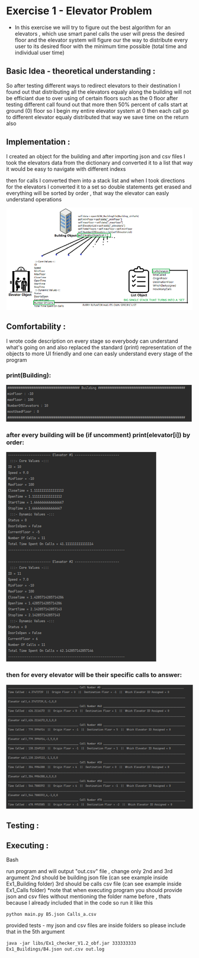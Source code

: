 # Exercise 1 - Elevator Problem

- In this exercise we will try to figure out the best algorithm for 
  an elevators , which use smart panel calls the user will press
  the desired floor and the elevator system will figure our the way
  to distribute every user to its desired floor with the minimum time
  possible (total time and individual user time)
  
  
## Basic Idea - theoretical understanding :

  So after testing different ways to redirect elevators to their destination
  I found out that distributing all the elevators equaly along the building
  will not be efficiant due to over using of certain floors such as the 0 floor
  after testing different call found out that more then 50% percent of calls
  start at ground (0) floor so I begin my entire elevator system at 0
  then each call go to different elevator equaly distributed
  that way we save time on the return also 
  
## Implementation :
  
  I created an object for the building and after importing json and csv files
  I took the elevators data from the dictionary and converted it to a list
  that way it would be easy to navigate with different indexs
  
  then for calls I converted them into a stack list and when I took directions for
  the elevators I converted it to a set so double statements get erased and everything 
  will be sorted by order , that way the elevator can easly understand operations


   ![name-of-you-image](https://github.com/Denis-Dev-2020/OOP_Ex1/blob/main/ScreenShots/Scheme.png?raw=true)



## Comfortability :
  
  I wrote code description on every stage so everybody can understand what's going on
  and also replaced the standard (print) representation of the objects to more UI friendly
  and one can easly understand every stage of the program

  ### print(Building):
  
 ![name-of-you-image](https://github.com/Denis-Dev-2020/OOP_Ex1/blob/main/ScreenShots/Building%20header.png?raw=true)
  
  ### after every building will be (if uncomment) print(elevator[i]) by order:
  
 ![name-of-you-image](https://github.com/Denis-Dev-2020/OOP_Ex1/blob/main/ScreenShots/Elevator%20Repr.png?raw=true)
 
  ### then for every elevator will be their specific calls to answer:
  
  ![name-of-you-image](https://github.com/Denis-Dev-2020/OOP_Ex1/blob/main/ScreenShots/CallRepr.png?raw=true)
 
 
## Testing :

## Executing :

Bash

run program and will output "out.csv" file , change only 2nd and 3rd argument
2nd should be building json file (can see example inside Ex1_Building folder)
3rd should be calls csv file (can see example inside Ex1_Calls folder)
*note that when executing program you should provide json and csv files without mentioning
the folder name before , thats because I already included that in the code so run it like this

    python main.py B5.json Calls_a.csv

provided tests - my json and csv files are inside folders so please include that in the 5th argument

    java -jar libs/Ex1_checker_V1.2_obf.jar 333333333 Ex1_Buildings/B4.json out.csv out.log

  
  
